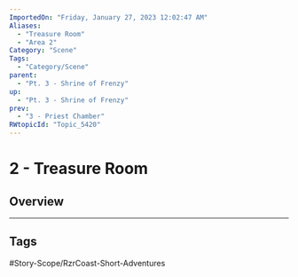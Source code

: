 ```yaml
---
ImportedOn: "Friday, January 27, 2023 12:02:47 AM"
Aliases:
  - "Treasure Room"
  - "Area 2"
Category: "Scene"
Tags:
  - "Category/Scene"
parent:
  - "Pt. 3 - Shrine of Frenzy"
up:
  - "Pt. 3 - Shrine of Frenzy"
prev:
  - "3 - Priest Chamber"
RWtopicId: "Topic_5420"
---
```

# 2 - Treasure Room
## Overview

---
## Tags
#Story-Scope/RzrCoast-Short-Adventures

